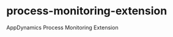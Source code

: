 process-monitoring-extension
============================

AppDynamics Process Monitoring Extension
